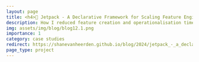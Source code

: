 ```yaml
---
layout: page
title: <h4>🚀 Jetpack - A Declarative Framework for Scaling Feature Engineering in Databricks</h4>
description: How I reduced feature creation and operationalisation time by 10x
img: assets/img/blog/blog12.1.png
importance: 1
category: case studies
redirect: https://shanevanheerden.github.io/blog/2024/jetpack_-_a_declarative_framework_for_scaling_feature_engineering_in_databricks/
page_type: project
---
```

